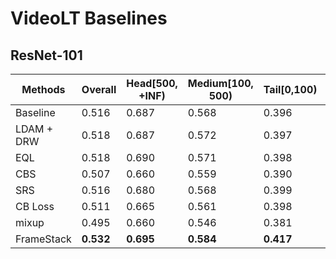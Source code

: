 # VideoLT Baselines

## ResNet-101

Methods | Overall | Head[500, +INF) | Medium[100, 500) | Tail[0,100) | Script | Checkpoint
-|-|-|-|-|-|-
Baseline | 0.516 | 0.687 | 0.568 | 0.396 | [baseline.sh](https://github.com/17Skye17/VideoLT/blob/master/scripts/baseline.sh) | link
LDAM + DRW | 0.518 | 0.687 | 0.572 | 0.397 | [ldamloss.sh](https://github.com/17Skye17/VideoLT/blob/master/scripts/ldamloss.sh) | link
EQL | 0.518 | 0.690 | 0.571 | 0.398 | [EQL.sh](https://github.com/17Skye17/VideoLT/blob/master/scripts/EQL.sh) | link
CBS | 0.507 | 0.660 | 0.559 | 0.390 | [CBS.sh](https://github.com/17Skye17/VideoLT/blob/master/scripts/CBS.sh) | link
SRS | 0.516 | 0.680 | 0.568 | 0.399 | [SRS.sh](https://github.com/17Skye17/VideoLT/blob/master/scripts/SRS.sh) | link
CB Loss | 0.511 | 0.665 | 0.561 | 0.398 | [cbloss.sh](https://github.com/17Skye17/VideoLT/blob/master/scripts/cbloss.sh) | link
mixup | 0.495 | 0.660 | 0.546 | 0.381 | [mixup.sh](https://github.com/17Skye17/VideoLT/blob/master/scripts/mixup.sh) | link
FrameStack | **0.532** |  **0.695** | **0.584** | **0.417** | [framestack.sh](https://github.com/17Skye17/VideoLT/blob/master/scripts/framestack.sh) | link
